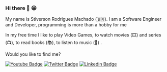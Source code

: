 ### Hi there 👋 😁

My name is Stiverson Rodrigues Machado (🇧🇷). I am a Software Engineer and Developer, programming is more than a hobby for me

In my free time I like to play Video Games, to watch movies (🎞️) and series (📺), to read books (📚), to listen to music (🎵) .

Would you like to find me?


[![Youtube Badge](https://img.shields.io/badge/-Youtube-FF0000?style=flat-square&labelColor=FF0000&logo=youtube&logoColor=white&link=https://www.youtube.com/channel/UCuXVUyENJ9S6G8cJQdVN_EA?view_as=subscriber)](https://www.youtube.com/channel/UCuXVUyENJ9S6G8cJQdVN_EA?view_as=subscriber)
[![Twitter Badge](https://img.shields.io/badge/-Twitter-1ca0f1?style=flat-square&labelColor=1ca0f1&logo=twitter&logoColor=white&link=https://twitter.com/Tives_away)](https://twitter.com/Tives_away)
[![Linkedin Badge](https://img.shields.io/badge/-LinkedIn-blue?style=flat-square&logo=Linkedin&logoColor=white&link=https://www.linkedin.com/in/stiverson-rodrigues-machado-518b2159/)](https://www.linkedin.com/in/stiverson-rodrigues-machado-518b2159/)


